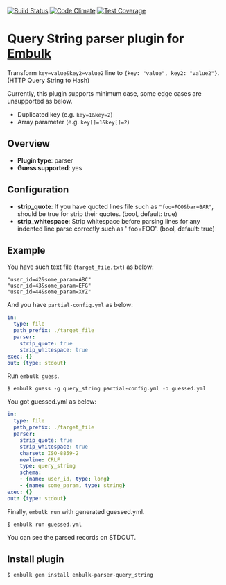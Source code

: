 [![Build Status](https://travis-ci.org/treasure-data/embulk-parser-query_string.svg)](https://travis-ci.org/treasure-data/embulk-parser-query_string)
[![Code Climate](https://codeclimate.com/github/treasure-data/embulk-parser-query_string/badges/gpa.svg)](https://codeclimate.com/github/treasure-data/embulk-parser-query_string)
[![Test Coverage](https://codeclimate.com/github/treasure-data/embulk-parser-query_string/badges/coverage.svg)](https://codeclimate.com/github/treasure-data/embulk-parser-query_string/coverage)

# Query String parser plugin for [Embulk](http://www.embulk.org)

Transform `key=value&key2=value2` line to `{key: "value", key2: "value2"}`. (HTTP Query String to Hash)

Currently, this plugin supports minimum case, some edge cases are unsupported as below.

- Duplicated key (e.g. `key=1&key=2`)
- Array parameter (e.g. `key[]=1&key[]=2`)

## Overview

* **Plugin type**: parser
* **Guess supported**: yes

## Configuration

- **strip_quote**: If you have quoted lines file such as `"foo=FOO&bar=BAR"`, should be true for strip their quotes. (bool, default: true)
- **strip_whitespace**: Strip whitespace before parsing lines for any indented line parse correctly such as '  foo=FOO'. (bool, default: true)

## Example

You have such text file (`target_file.txt`) as below:

```text
"user_id=42&some_param=ABC"
"user_id=43&some_param=EFG"
"user_id=44&some_param=XYZ"
```

And you have `partial-config.yml` as below:

```yaml
in:
  type: file
  path_prefix: ./target_file
  parser:
    strip_quote: true
    strip_whitespace: true
exec: {}
out: {type: stdout}
```

Run `embulk guess`.

```
$ embulk guess -g query_string partial-config.yml -o guessed.yml
```

You got guessed.yml as below:

```yaml
in:
  type: file
  path_prefix: ./target_file
  parser:
    strip_quote: true
    strip_whitespace: true
    charset: ISO-8859-2
    newline: CRLF
    type: query_string
    schema:
    - {name: user_id, type: long}
    - {name: some_param, type: string}
exec: {}
out: {type: stdout}
```

Finally, `embulk run` with generated guessed.yml.

```
$ embulk run guessed.yml
```

You can see the parsed records on STDOUT.

## Install plugin

```
$ embulk gem install embulk-parser-query_string
```
